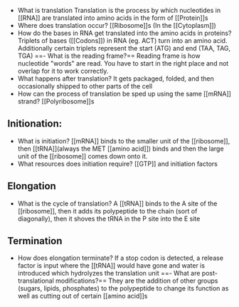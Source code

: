 - What is translation
	Translation is the process by which nucleotides in [[RNA]] are translated into amino acids in the form of [[Protein]]s
- Where does translation occur?
	[[Ribosome]]s (In the [[Cytoplasm]])
-   How do the bases in RNA get translated into the amino acids in proteins?
    Triplets of bases ([[Codons]]) in RNA (eg. ACT) turn into an amino acid. Additionally certain triplets represent the start (ATG) and end (TAA, TAG, TGA)
==- What is the reading frame?==
	Reading frame is how nucleotide "words" are read. You have to start in the right place and not overlap for it to work correctly.
- What happens after translation?
	It gets packaged, folded, and then occasionally shipped to other parts of the cell
- How can the process of translation be sped up using the same [[mRNA]] strand?
	[[Polyribosome]]s


## Initionation:
- What is initiation?
	[[mRNA]] binds to the smaller unit of the [[ribosome]], then [[tRNA]](always the MET [[amino acid]]) binds and then the large unit  of the [[ribosome]] comes down onto it. 
- What resources does initiation require?
	[[GTP]] and initiation factors

## Elongation
- What is the cycle of translation?
	A [[tRNA]] binds to the A site of the [[ribosome]], then it adds its polypeptide to the chain (sort of diagonally), then it shoves the tRNA in the P site into the E site

## Termination
- How does elongation terminate?
	If a stop codon is detected, a release factor is input where the [[tRNA]] would have gone and water is introduced which hydrolyzes the translation unit
==- What are post-translational modifications?==
	They are the addition of other groups (sugars, lipids, phosphates) to the polypeptide to change its function as well as cutting out of certain [[amino acid]]s